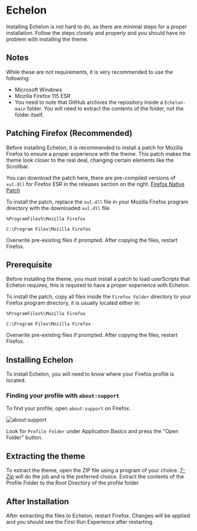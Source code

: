 # Echelon
Installing Echelon is not hard to do, as there are minimal steps for a proper installation. Follow the steps closely and properly and you should have no problem with installing the theme.

## Notes
While these are not requirements, it is very recommended to use the following:
- Microsoft Windows
- Mozilla Firefox 115 ESR
- You need to note that GitHub archives the repository inside a `Echelon-main` folder. You will need to extract the contents of the folder, not the folder itself.

## Patching Firefox (Recommended)

Before installing Echelon, it is recommended to install a patch for Mozilla Firefox to ensure a proper experience with the theme. This patch makes the theme look closer to the real deal, changing certain elements like the Scrollbar.

You can download the patch here, there are pre-compiled versions of `xul.dll` for Firefox ESR in the releases section on the right. [Firefox Native Patch](https://github.com/kawapure/firefox-native-controls/releases)

To install the patch, replace the `xul.dll` file in your Mozilla Firefox program directory with the downloaded `xul.dll` file.

`%ProgramFiles%\Mozilla Firefox`

`C:\Program Files\Mozilla Firefox`

Overwrite pre-existing files if prompted. After copying the files, restart Firefox.

## Prerequisite

Before installing the theme, you must install a patch to load userScripts that Echelon requires, this is required to have a proper experience with Echelon. 

To install the patch, copy all files inside the `Firefox Folder` directory to your Firefox program directory, it is usually located either in:

`%ProgramFiles%\Mozilla Firefox`

`C:\Program Files\Mozilla Firefox`

Overwrite pre-existing files if prompted. After copying the files, restart Firefox.

## Installing Echelon
To install Echelon, you will need to know where your Firefox profile is located.

### Finding your profile with `about:support`
To find your profile, open `about:support` on Firefox.

![about:support](https://github.com/windows-experience/eXPeriencefox/assets/94665268/19edc8f6-6f2c-4087-9302-6adfdb77d117)

Look for `Profile Folder` under Application Basics and press the "Open Folder" button.

## Extracting the theme

To extract the theme, open the ZIP file using a program of your choice. [7-Zip](http://7-zip.org/) will do the job and is the preferred choice. Extract the contents of the Profile Folder to the Root Directory of the profile folder

## After Installation
After extracting the files to Echelon, restart Firefox. Changes will be applied and you should see the First Run Experience after restarting.